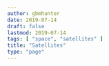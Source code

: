 ```yaml
---
author: gbmhunter
date: 2019-07-14
draft: false
lastmod: 2019-07-14
tags: [ "space", "satellites" ]
title: "Satellites"
type: "page"
---
```

